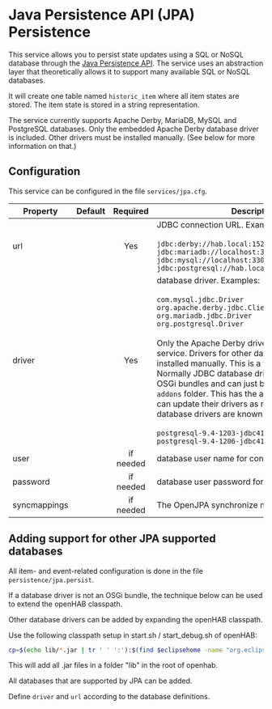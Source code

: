 # Java Persistence API (JPA) Persistence

This service allows you to persist state updates using a SQL or NoSQL database through the [Java Persistence API](https://en.wikipedia.org/wiki/Java_Persistence_API).
The service uses an abstraction layer that theoretically allows it to support many available SQL or NoSQL databases.

It will create one table named `historic_item` where all item states are stored.
The item state is stored in a string representation.

The service currently supports Apache Derby, MariaDB, MySQL and PostgreSQL databases.
Only the embedded Apache Derby database driver is included.
Other drivers must be installed manually.
(See below for more information on that.)

## Configuration

This service can be configured in the file `services/jpa.cfg`.

| Property     | Default | Required  | Description                                                  |
| ------------ | ------- | :-------: | ------------------------------------------------------------ |
| url          |         |    Yes    | JDBC connection URL.  Examples:<br/><br/>`jdbc:derby://hab.local:1527/openhab;create=true`<br/>`jdbc:mariadb://localhost:3306/openhab`<br/>`jdbc:mysql://localhost:3306/openhab`<br/>`jdbc:postgresql://hab.local:5432/openhab` |
| driver       |         |    Yes    | database driver.  Examples:<br/><br/>`com.mysql.jdbc.Driver`<br/>`org.apache.derby.jdbc.ClientDriver`<br/>`org.mariadb.jdbc.Driver`<br/>`org.postgresql.Driver`<br/></br>Only the Apache Derby driver is included with the service.  Drivers for other databases must be installed manually.  This is a trivial process.  Normally JDBC database drivers are packaged as OSGi bundles and can just be dropped into the `addons` folder. This has the advantage that users can update their drivers as needed. The following database drivers are known to work:<br/><br/>`postgresql-9.4-1203-jdbc41.jar`<br/>`postgresql-9.4-1206-jdbc41.jar` |
| user         |         | if needed | database user name for connection                            |
| password     |         | if needed | database user password for connection                        |
| syncmappings |         | if needed | The OpenJPA synchronize mappings configuration               |

## Adding support for other JPA supported databases

All item- and event-related configuration is done in the file `persistence/jpa.persist`.

If a database driver is not an OSGi bundle, the technique below can be used to extend the openHAB classpath.

Other database drivers can be added by expanding the openHAB classpath.

Use the following classpath setup in start.sh / start_debug.sh of openHAB:

```bash
cp=$(echo lib/*.jar | tr ' ' ':'):$(find $eclipsehome -name "org.eclipse.equinox.launcher_*.jar" | sort | tail -1);
```

This will add all .jar files in a folder "lib" in the root of openhab.

All databases that are supported by JPA can be added.

Define `driver` and `url` according to the database definitions.

